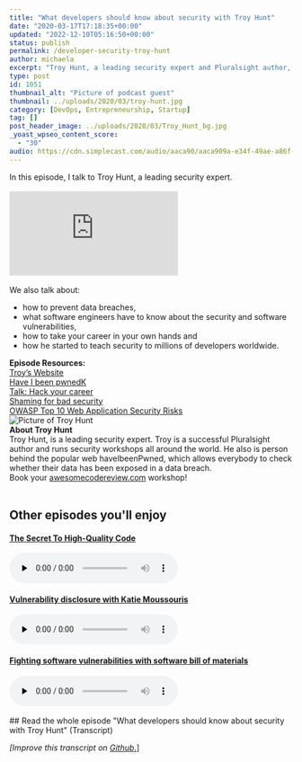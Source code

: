 ```yaml
---
title: "What developers should know about security with Troy Hunt"
date: "2020-03-17T17:18:35+00:00"
updated: "2022-12-10T05:16:50+00:00"
status: publish
permalink: /developer-security-troy-hunt
author: michaela
excerpt: "Troy Hunt, a leading security expert and Pluralsight author, tells us all about data breaches and how to tale your career in your own hands."
type: post
id: 1051
thumbnail_alt: "Picture of podcast guest"
thumbnail: ../uploads/2020/03/troy-hunt.jpg
category: [DevOps, Entrepreneurship, Startup]
tag: []
post_header_image: ../uploads/2020/03/Troy_Hunt_bg.jpg
_yoast_wpseo_content_score:
  - "30"
audio: https://cdn.simplecast.com/audio/aaca90/aaca909a-e34f-49ae-a86f-f59e4fa807f0/631fb569-139b-4b95-9693-943a4c247a82/episode-14-troy-hunt-ready_tc.mp3
---
```


<div class="episode-about">
In this episode, I talk to Troy Hunt, a leading security expert.
<br/> <br/>
<div class="video-container">
<iframe class="video" src="https://www.youtube-nocookie.com/embed/ysnZibUGdMs" title="YouTube video player" frameborder="0" allow="accelerometer; autoplay; clipboard-write; encrypted-media; gyroscope; picture-in-picture" allowfullscreen></iframe>
</div>
</br>
We also talk about:
<ul>
<li> how to prevent data breaches,</li>
<li> what software engineers have to know about the security and software vulnerabilities,</li>
<li> how to take your career in your own hands and</li>
<li> how he started to teach security to millions of developers worldwide.</li>
</ul>
</div>
<div class=" episode-links">
<b>Episode Resources:</b><br/>
<a href="https://www.troyhunt.com/">Troy’s Website</a><br/>
<a href="https://haveibeenpwned.com/">Have I been pwnedK</a><br/>
<a href="https://youtu.be/-MUhcgXBj_A">Talk: Hack your career</a><br/>
<a href="https://www.troyhunt.com/the-effectiveness-of-publicly-shaming-bad-security">Shaming for bad security</a><br/>
<a href="https://owasp.org/www-project-top-ten/">OWASP Top 10 Web Application Security Risks</a><br/>
</div>

<div class="row pt-2 align-items-center">
<div class="col-4 guest-picture">
<img src="../uploads/2020/03/troy-hunt.jpg" alt="Picture of Troy Hunt"/>
</div>
<div class="col-8 guest-about">
<b>About Troy Hunt</b><br/>
Troy Hunt, is a leading security expert. Troy is a successful Pluralsight author and runs security workshops all around the world. He also is person behind the popular web haveIbeenPwned, which allows everybody to check whether their data has been exposed in a data breach.
</div>
</div>

<div class="sponsorship">
Book your <a href="https://www.michaelagreiler.com/workshops">awesomecodereview.com</a> workshop!
</div>
<br/>
<div>
  <h2>Other episodes you'll enjoy</h2>
    	  <div class="row-md-6">
      <div class="row g-0 border rounded overflow-hidden flex-md-row mb-4 shadow-sm h-md-250 position-relative">
          <div class="col p-4 d-flex flex-column position-static">
            <a href="https://www.software-engineering-unlocked.com/high-quality-code/"><h4 class="mb-0">The Secret To High-Quality Code </h4></a>
  <audio controls preload="none">
               <source src="https://cdn.simplecast.com/audio/aaca909a-e34f-49ae-a86f-f59e4fa807f0/episodes/47f883a9-4633-4c1b-9e5f-c673f3b0b280/audio/5497ed3e-ecfd-4df1-ac15-28738a2a08fd/default_tc.mp3" />
              </audio>
          </div>
        </div>
      </div>
		  <div class="row-md-6">
      <div class="row g-0 border rounded overflow-hidden flex-md-row mb-4 shadow-sm h-md-250 position-relative">
          <div class="col p-4 d-flex flex-column position-static">
            <a href="https://www.software-engineering-unlocked.com/vulnerability-disclosure-katie-moussouris/"><h4 class="mb-0">Vulnerability disclosure with Katie Moussouris</h4></a>
  <audio controls preload="none">
               <source src="https://cdn.simplecast.com/audio/aaca909a-e34f-49ae-a86f-f59e4fa807f0/episodes/a407c606-b977-44d4-9941-10b59e579fd3/audio/898fd8db-8e4a-4055-bf95-9c764d63e264/default_tc.mp3" />
              </audio>
          </div>
        </div>
      </div>
	    <div class="row-md-6">
      <div class="row g-0 border rounded overflow-hidden flex-md-row mb-4 shadow-sm h-md-250 position-relative">
          <div class="col p-4 d-flex flex-column position-static">
            <h4 class="mb-0"><a href="https://software-engineering-unlocked.com/software-bill-of-material//">Fighting software vulnerabilities with software bill of materials</a></h4>
  <audio controls preload="none">
                <source src="https://cdn.simplecast.com/audio/aaca909a-e34f-49ae-a86f-f59e4fa807f0/episodes/db25d83a-0607-40a5-af95-5e7ac3928498/audio/7f3a14eb-826e-4801-956b-c2ce631657d8/default_tc.mp3" />
              </audio>
          </div>
        </div>
      </div>
      </div>
</div>
<br/>
## Read the whole episode "What developers should know about security with Troy Hunt" (Transcript)

_\[Improve this transcript on [Github](https://github.com/mgreiler/se-unlocked/tree/master/Transcripts)_[.](https://github.com/mgreiler/se-unlocked/tree/master/Transcripts)\]
